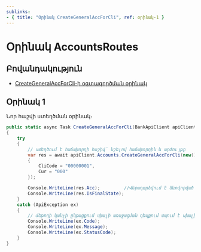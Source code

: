 ```yaml
---
sublinks:
- { title: "Օրինակ CreateGeneralAccForCli", ref: օրինակ-1 }
---
```


<div class="version-block" data-product-id="bank" data-version="250626.000, 250929.000" markdown="1">

# Օրինակ AccountsRoutes

## Բովանդակություն
- [CreateGeneralAccForCli-ի օգտագործման օրինակ](#օրինակ-1)

## Օրինակ 1
Նոր հաշվի ստեղծման օրինակ։

```c#
public static async Task CreateGeneralAccForCli(BankApiClient apiClient)
{
    try
    {
        // ստեղծում է հաճախորդի հաշիվ՝ նշելով հաճախորդին և արժույթը
        var res = await apiClient.Accounts.CreateGeneralAccForCli(new()
        {
            CliCode = "00000001",
            Cur = "000"
        });

        Console.WriteLine(res.Acc);         //Վերադարձվում է ձևովորված հաշվի համարը
        Console.WriteLine(res.IsFinalState);
    }
    catch (ApiException ex)
    {
        // մեթոդի կանչի ընթացքում սխալի առաջացման դեպքում տպում է սխալի մանրամասները
        Console.WriteLine(ex.Code);
        Console.WriteLine(ex.Message);
        Console.WriteLine(ex.StatusCode);
    }
}
```

</div>
